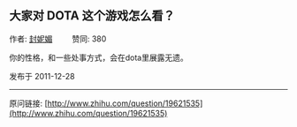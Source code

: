 ## 大家对 DOTA 这个游戏怎么看？

作者: [封妮媚](http://www.zhihu.com/people/bwv988)&nbsp;&nbsp;&nbsp;&nbsp;&nbsp;&nbsp;&nbsp;&nbsp; 赞同: 380


你的性格，和一些处事方式，会在dota里展露无遗。



发布于 2011-12-28



---
原问链接: [http://www.zhihu.com/question/19621535](http://www.zhihu.com/question/19621535)